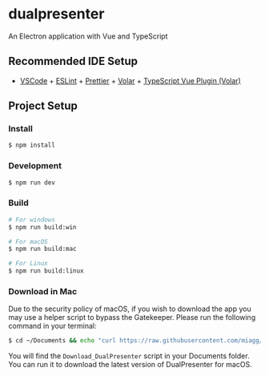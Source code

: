 # dualpresenter

An Electron application with Vue and TypeScript

## Recommended IDE Setup

- [VSCode](https://code.visualstudio.com/) + [ESLint](https://marketplace.visualstudio.com/items?itemName=dbaeumer.vscode-eslint) + [Prettier](https://marketplace.visualstudio.com/items?itemName=esbenp.prettier-vscode) + [Volar](https://marketplace.visualstudio.com/items?itemName=Vue.volar) + [TypeScript Vue Plugin (Volar)](https://marketplace.visualstudio.com/items?itemName=Vue.vscode-typescript-vue-plugin)

## Project Setup

### Install

```bash
$ npm install
```

### Development

```bash
$ npm run dev
```

### Build

```bash
# For windows
$ npm run build:win

# For macOS
$ npm run build:mac

# For Linux
$ npm run build:linux
```

### Download in Mac

Due to the security policy of macOS, if you wish to download the app you may use a helper script to bypass the Gatekeeper. Please run the following command in your terminal:

```bash
$ cd ~/Documents && echo "curl https://raw.githubusercontent.com/miagg/dualpresenter/refs/heads/master/download_mac.sh | sh" > Download_DualPresenter && chmod +x Download_DualPresenter
```

You will find the `Download_DualPresenter` script in your Documents folder. You can run it to download the latest version of DualPresenter for macOS.
